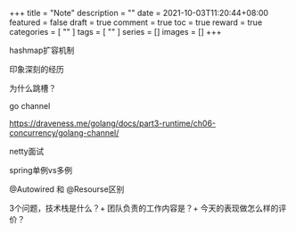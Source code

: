 +++
title = "Note"
description = ""
date = 2021-10-03T11:20:44+08:00
featured = false
draft = true
comment = true
toc = true
reward = true
categories = [
  ""
]
tags = [
  ""
]
series = []
images = []
+++

<!--more-->

hashmap扩容机制

印象深刻的经历

为什么跳槽？

go channel

https://draveness.me/golang/docs/part3-runtime/ch06-concurrency/golang-channel/

netty面试

spring单例vs多例

@Autowired 和 @Resourse区别



3个问题，技术栈是什么？+ 团队负责的工作内容是？+  今天的表现做怎么样的评价？
